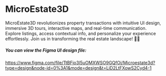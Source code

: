 # MicroEstate3D
MicroEstate3D revolutionizes property transactions with intuitive UI design, immersive 3D tours, interactive maps, and real-time communication. Explore listings, access contextual info, and personalize your experience effortlessly. Join us in transforming the real estate landscape! 🏡✨
##### You can view the Figma UI design file: 
https://www.figma.com/file/TtBFjo3l5uOMXWSO9GQfOi/Microestate3d?type=design&node-id=0%3A1&mode=design&t=LiD2LtFXowS2Cyd4-1


